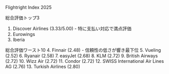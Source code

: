 Flightright Index 2025

  総合評価トップ3
   1. Discover Airlines (3.33/5.00) - 特に支払い対応で満点評価
   2. Eurowings
   3. Iberia

  総合評価ワースト10
   4. Finnair (2.48) - 信頼性の低さが響き最下位
   5. Vueling (2.52)
   6. Ryanair (2.58)
   7. easyJet (2.68)
   8. KLM (2.72)
   9. British Airways (2.72)
   10. Wizz Air (2.72)
   11. Condor (2.72)
   12. SWISS International Air Lines AG (2.76)
   13. Turkish Airlines (2.80)